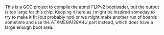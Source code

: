 This is a GCC project to compile the atmel FLIPv2 bootloader, but the output is too large for this chip.  Keeping it here as I might be inspired someday to try to make it fit (but probably not) or we might make another run of boards sometime and use the ATXMEGA128A4U part instead, which does have a large enough boot area.